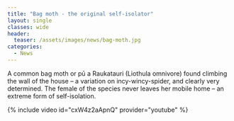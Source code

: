 ```yaml
---
title: "Bag moth - the original self-isolator"
layout: single
classes: wide
header:
  teaser: /assets/images/news/bag-moth.jpg
categories:
  - News
---
```


A common bag moth or pū a Raukatauri (Liothula omnivore) found climbing the wall of the house – a variation on incy-wincy-spider, and clearly very determined. The female of the species never leaves her mobile home – an extreme form of self-isolation.

{% include video id="cxW4z2aApnQ" provider="youtube" %}
